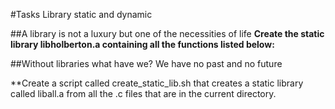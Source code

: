 #Tasks Library static and dynamic

##A library is not a luxury but one of the necessities of life
**Create the static library libholberton.a containing all the functions listed below:**

##Without libraries what have we? We have no past and no future

**Create a script called create_static_lib.sh that creates a static library called liball.a from all the .c files that are in the current directory.
